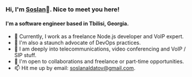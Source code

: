 ### Hi, I'm [Soslan](https://sptm.dev)👋. Nice to meet you here! 

#### I'm a software engineer based in Tbilisi, Georgia.

- 🔭 Currently, I work as a freelance Node.js developer and VoIP expert.
- 🔧 I'm also a staunch advocate of DevOps practices.
- 📳 I am deeply into telecommunications, video conferencing and VoIP / SIP stuff.
- 👯 I'm open to collaborations and freelance or part-time opportunities.
- 📫 Hit me up by email: [soslanaldatov@gmail.com](mailto:soslanaldatov@gmail.com).

<!--
**sptmru/sptmru** is a ✨ _special_ ✨ repository because its `README.md` (this file) appears on your GitHub profile.

Here are some ideas to get you started:

- 🔭 I’m currently working on ...
- 🌱 I’m currently learning ...
- 👯 I’m looking to collaborate on ...
- 🤔 I’m looking for help with ...
- 💬 Ask me about ...
- 📫 How to reach me: ...
- 😄 Pronouns: ...
- ⚡ Fun fact: ...
-->
